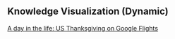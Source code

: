 ##  Knowledge Visualization (Dynamic)

[A day in the life: US Thanksgiving on Google Flights](http://googletrends.github.io/iframe-scaffolder/#/view?urls=Thanksgiving%202015%7Chttps:%252F%252Fgoogledataorg.cartodb.com%252Fu%252Fgoogledata%252Fviz%252Fbf595f4c-7381-11e5-9ec5-42010a14800c%252Fembed_map&active=0&sharing=1&autoplay=0&loop=1&layout=narrative&theme=red&title=A%20day%20in%20the%20life:%20US%20Thanksgiving%20on%20Google%20Flights&description=The%20day%20before%20Thanksgiving%202015%20shown%20in%20US%20domestic%20and%20international%20air%20travel%20booked%20with%20Google%20Flights)<!-- .element: target="_blank" -->
